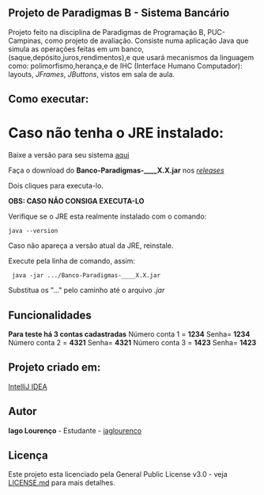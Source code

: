 ## Projeto de Paradigmas B - Sistema Bancário

Projeto feito na disciplina de Paradigmas de Programação B, PUC-Campinas, como projeto de avaliação.
Consiste numa aplicação Java que simula as operações feitas em um banco,(saque,depósito,juros,rendimentos),e que usará mecanismos da linguagem como: polimorfismo,herança,e de IHC (Interface Humano Computador): layouts, _JFrames_, _JButtons_, vistos em sala de aula.



## Como executar:

# Caso não tenha o JRE instalado:
     
Baixe a versão para seu sistema [aqui](https://www.oracle.com/technetwork/pt/java/javase/downloads/jre8-downloads-2133155.html)
     
Faça o download do **Banco-Paradigmas-____X.X.jar** nos [_releases_](https://github.com/iaglourenco/Banco-Paradigmas/releases) 

Dois cliques para executa-lo.

**OBS: CASO NÃO CONSIGA EXECUTA-LO**

Verifique se o JRE esta realmente instalado com o comando:
    
    java --version
    
Caso não apareça a versão atual da JRE, reinstale.
    
Execute pela linha de comando, assim:
    
     java -jar .../Banco-Paradigmas-____X.X.jar 

Substitua os "..." pelo caminho até o arquivo _.jar_

## Funcionalidades

**Para teste há 3 contas cadastradas**
Número conta 1 = **1234**  Senha= **1234**
Número conta 2 = **4321**  Senha= **4321**
Número conta 3 = **1423**  Senha= **1423**

## Projeto criado em:

[IntelliJ IDEA](https://www.jetbrains.com/idea/)

## Autor

**Iago Lourenço** - Estudante - [iaglourenco](https://github.com/iaglourenco)

## Licença

Este projeto esta licenciado pela General Public License v3.0 - veja [LICENSE.md](LICENSE.md) para mais detalhes.

